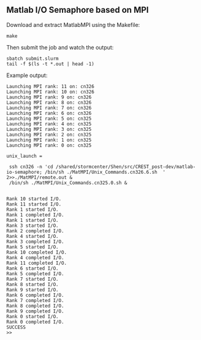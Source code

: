 Matlab I/O Semaphore based on MPI
---------------------------------

Download and extract MatlabMPI using the Makefile:

    make

Then submit the job and watch the output:

    sbatch submit.slurm
    tail -f $(ls -t *.out | head -1)

Example output:

```
Launching MPI rank: 11 on: cn326
Launching MPI rank: 10 on: cn326
Launching MPI rank: 9 on: cn326
Launching MPI rank: 8 on: cn326
Launching MPI rank: 7 on: cn326
Launching MPI rank: 6 on: cn326
Launching MPI rank: 5 on: cn325
Launching MPI rank: 4 on: cn325
Launching MPI rank: 3 on: cn325
Launching MPI rank: 2 on: cn325
Launching MPI rank: 1 on: cn325
Launching MPI rank: 0 on: cn325

unix_launch =

 ssh cn326 -n 'cd /shared/stormcenter/Shen/src/CREST_post-dev/matlab-io-semaphore; /bin/sh ./MatMPI/Unix_Commands.cn326.6.sh  ' 2>>./MatMPI/remote.out &
 /bin/sh ./MatMPI/Unix_Commands.cn325.0.sh &


Rank 10 started I/O.
Rank 11 started I/O.
Rank 1 started I/O.
Rank 1 completed I/O.
Rank 1 started I/O.
Rank 3 started I/O.
Rank 2 completed I/O.
Rank 4 started I/O.
Rank 3 completed I/O.
Rank 5 started I/O.
Rank 10 completed I/O.
Rank 4 completed I/O.
Rank 11 completed I/O.
Rank 6 started I/O.
Rank 5 completed I/O.
Rank 7 started I/O.
Rank 8 started I/O.
Rank 9 started I/O.
Rank 6 completed I/O.
Rank 7 completed I/O.
Rank 8 completed I/O.
Rank 9 completed I/O.
Rank 0 started I/O.
Rank 0 completed I/O.
SUCCESS
>>
```
